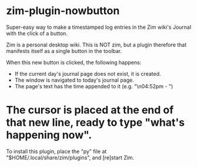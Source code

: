 # zim-plugin-nowbutton
Super-easy way to make a timestamped log entries in the Zim wiki's Journal with the click of a button.

Zim is a personal desktop wiki. This is NOT zim, but a plugin therefore that manifests itself as a single button in the toolbar.

When this new button is clicked, the following happens:
* If the current day's journal page does not exist, it is created.
* The window is navigated to today's journal page.
* The page's text has the time appended to it (e.g. "\n04:52pm - ")
# The cursor is placed at the end of that new line, ready to type "what's happening now".

To install this plugin, place the "py" file at "$HOME/.local/share/zim/plugins", and [re]start Zim.
